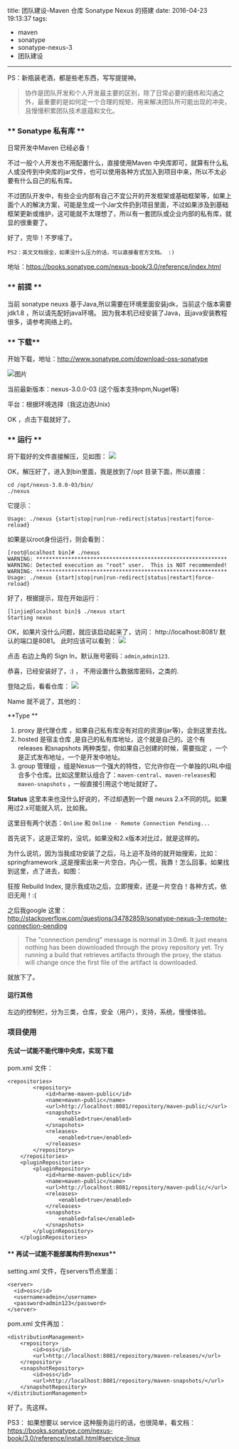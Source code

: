 title: 团队建设-Maven 仓库 Sonatype Nexus 的搭建
date: 2016-04-23 19:13:37
tags:
- maven
- sonatype
- sonatype-nexus-3
- 团队建设
---
PS：新瓶装老酒，都是些老东西，写写提提神。

>   协作是团队开发和个人开发最主要的区别，除了日常必要的磨练和沟通之外，最重要的是如何定一个合理的规矩，用来解决团队所可能出现的冲突，且慢慢积累团队技术底蕴和文化。

### ** Sonatype 私有库 **
日常开发中Maven 已经必备！

不过一般个人开发也不用配置什么，直接使用Maven 中央库即可，就算有什么私人或没传到中央库的jar文件，也可以使用各种方式加入到项目中来，所以不太必要有什么自己的私有库。

不过团队开发中，有些企业内部有自己不宜公开的开发框架或基础框架等，如果上面个人的解决方案，可能是生成一个Jar文件扔到项目里面，不过如果涉及到基础框架更新或维护，这可能就不太理想了，所以有一套团队或企业内部的私有库，就显的很重要了。

好了，完毕！不罗嗦了。

`PS2：英文文档很全，如果没什么压力的话，可以直接看官方文档。 :)`

地址：https://books.sonatype.com/nexus-book/3.0/reference/index.html

<!-- more -->

### ** 前提 **
当前 sonatype neuxs 基于Java,所以需要在环境里面安装jdk，当前这个版本需要jdk1.8 ，所以请先配好java环境。
因为我本机已经安装了Java，且java安装教程很多，请参考网络上的。

### ** 下载**
开始下载，地址：http://www.sonatype.com/download-oss-sonatype

![图片](http://7xk2gz.com1.z0.glb.clouddn.com/Sonatype-nexus-3-build-run2016-04-23%2021-51-03%20%E7%9A%84%E5%B1%8F%E5%B9%95%E6%88%AA%E5%9B%BE.png)

当前最新版本：nexus-3.0.0-03 (这个版本支持npm,Nuget等)

平台：根据环境选择（我这边选Unix)

OK ，点击下载就好了。

### ** 运行 **

将下载好的文件直接解压，见如图：
![](http://7xk2gz.com1.z0.glb.clouddn.com/Sonatype-nexus-3-build-run2016-04-23%2021-54-25%20%E7%9A%84%E5%B1%8F%E5%B9%95%E6%88%AA%E5%9B%BE.png)

OK，解压好了，进入到bin里面，我是放到了/opt 目录下面，所以直接：
```
cd /opt/nexus-3.0.0-03/bin/
./nexus
```
它提示：
```
Usage: ./nexus {start|stop|run|run-redirect|status|restart|force-reload}

```
如果是以root身份运行，则会看到：
```
[root@localhost bin]# ./nexus
WARNING: ************************************************************
WARNING: Detected execution as "root" user.  This is NOT recommended!
WARNING: ************************************************************
Usage: ./nexus {start|stop|run|run-redirect|status|restart|force-reload}

```

好了，根据提示，现在开始运行：
```
[linjie@localhost bin]$ ./nexus start
Starting nexus

```
OK，如果片没什么问题，就应该启动起来了，访问：
http://localhost:8081/
默认的端口是8081。
此时应该可以看到：
![](http://7xk2gz.com1.z0.glb.clouddn.com/Sonatype-nexus-3-build-run2016-04-23%2022-06-35%20%E7%9A%84%E5%B1%8F%E5%B9%95%E6%88%AA%E5%9B%BE.png)

点击 右边上角的 Sign In，默认账号密码：`admin`,`admin123`.

恭喜，已经安装好了，:) ， 不用设置什么数据库密码，之类的.

登陆之后，看看仓库：
![](http://7xk2gz.com1.z0.glb.clouddn.com/Sonatype-nexus-3-build-run2016-04-23%2022-12-52%20%E7%9A%84%E5%B1%8F%E5%B9%95%E6%88%AA%E5%9B%BE.png)

Name 就不说了，其他的：

**Type **
1. proxy 是代理仓库 ，如果自己私有库没有对应的资源(jar等)，会到这里去找。
2. hosted 是宿主仓库 ,是自己的私有库地址，这个就是自己的。这个有 releases 和snapshots 两种类型，你如果自己创建的时候，需要指定 ，一个是正式发布地址，一个是开发中地址。
3. group 管理组 ，组是Nexus一个强大的特性，它允许你在一个单独的URL中组合多个仓库。比如这里默认组合了：`maven-central`、`maven-releases`和`maven-snapshots` ，一般直接引用这个地址就好了。

**Status**
这里本来也没什么好说的，不过却遇到一个跟 neuxs 2.x不同的坑。如果用过2.x可能就入坑，比如我。

这里目有两个状态：`Online` 和 `Online - Remote Connection Pending...`

首先说下，这是正常的，没坑，如果没和2.x版本对比过，就是这样的。

为什么说坑，因为当我成功安装了之后，马上迫不及待的就开始搜索，比如：springframework ,这是搜索出来一片空白，内心一慌，我靠！怎么回事，如果找到这里，点了进去，如图：

狂按 Rebuild Index, 提示我成功之后，立即搜索，还是一片空白！各种方式，依旧无用！:(  

之后我google 这里：
http://stackoverflow.com/questions/34782859/sonatype-nexus-3-remote-connection-pending

> The "connection pending" message is normal in 3.0m6. It just means nothing has been downloaded through the proxy repository yet. Try running a build that retrieves artifacts through the proxy, the status will change once the first file of the artifact is downloaded.

就放下了。

#### **运行其他**

左边的控制栏，分为三类，仓库，安全（用户），支持，系统，慢慢体验。

### **项目使用**


#### **先试一试能不能代理中央库，实现下载**

pom.xml 文件：
```
<repositories>
		<repository>
			<id>harme-maven-public</id>
			<name>maven-public</name>
			<url>http://localhost:8081/repository/maven-public/</url>
			<snapshots>
				<enabled>true</enabled>
			</snapshots>
			<releases>
				<enabled>true</enabled>
			</releases>
		</repository>
	</repositories>
	<pluginRepositories>
		<pluginRepository>
			<id>harme-maven-public</id>
			<name>maven-public</name>
			<url>http://localhost:8081/repository/maven-public/</url>
			<releases>
				<enabled>true</enabled>
			</releases>
			<snapshots>
				<enabled>false</enabled>
			</snapshots>
		</pluginRepository>
	</pluginRepositories>
```



#### ** 再试一试能不能部属构件到nexus**

setting.xml 文件，在servers节点里面：
```
<server>
  <id>oss</id>
  <username>admin</username>
  <password>admin123</password>
</server>

```
pom.xml 文件再加：
```
<distributionManagement>
    <repository>
        <id>oss</id>
        <url>http://localhost:8081/repository/maven-releases/</url>
    </repository>
    <snapshotRepository>
        <id>oss</id>
        <url>http://localhost:8081/repository/maven-snapshots/</url>
    </snapshotRepository>
</distributionManagement>
```

好了。先这样。




PS3： 如果想要以 service 这种服务运行的话，也很简单，看文档：
https://books.sonatype.com/nexus-book/3.0/reference/install.html#service-linux
